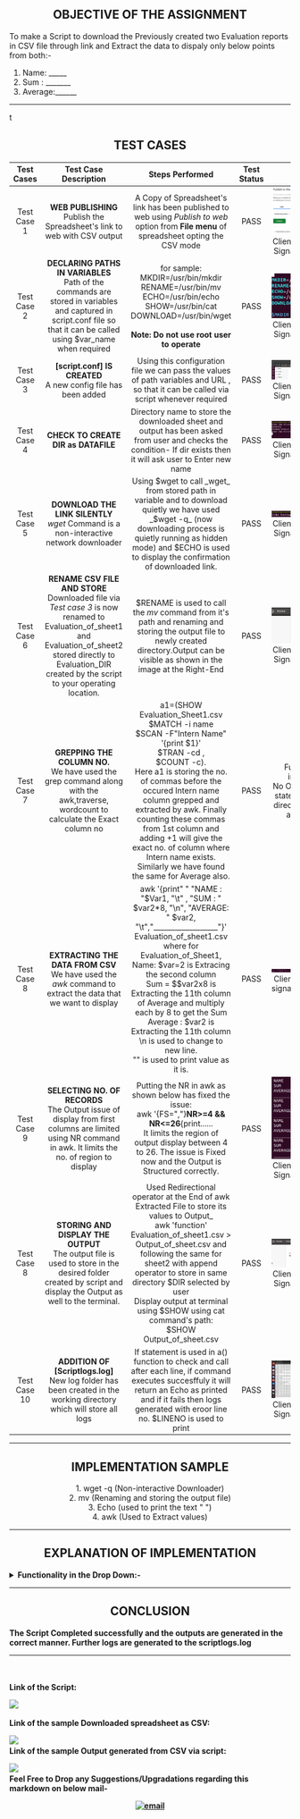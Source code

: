 <h2 align="center">OBJECTIVE OF THE ASSIGNMENT</h2> 

 To make a Script to download the Previously created two Evaluation reports in CSV file through link and Extract the data to dispaly only below points from both:-  
 1. Name: _____
 2. Sum  : _______
 3. Average:______

----

t<h2 align="center">TEST CASES</h2> 

|Test Cases|Test Case Description|Steps Performed| Test Status|Output
|:----:|:-----:|:-----:|:-----:|:-----:|
|Test Case 1| **WEB PUBLISHING** <br/> Publish the Spreadsheet's link to web with CSV output | A Copy of Spreadsheet's link has been published to web using *Publish to web* option from **File menu** of spreadsheet opting the CSV mode | PASS |![](https://raw.githubusercontent.com/somgithub111/test/master/Screenshot%20from%202021-04-19%2023-55-40.png) <br/> Client/Approver's Signature _______ |
|Test Case 2| **DECLARING PATHS IN VARIABLES** <br/> Path of the commands are stored in variables and captured in script.conf file so that it can be called using $var_name when required| for sample:<br/> MKDIR=/usr/bin/mkdir <br/> RENAME=/usr/bin/mv <br/> ECHO=/usr/bin/echo <br/> SHOW=/usr/bin/cat <br/> DOWNLOAD=/usr/bin/wget <br/><br/> **Note: Do not use root user to operate**| PASS | ![](https://raw.githubusercontent.com/somgithub111/test/master/Screenshot%20from%202021-04-20%2009-19-11.png) <br/> Client/Approver's Signature _______ |
|Test Case 3| **[script.conf] IS CREATED** <br/> A new config file has been added| Using this configuration file we can pass the values of path variables and URL , so that it can be called via script whenever required| PASS | ![](https://raw.githubusercontent.com/somgithub111/test/master/Screenshot%20from%202021-04-26%2004-10-56.png) <br/> Client/Approver's Signature _______ |
|Test Case 4| **CHECK TO CREATE DIR as DATAFILE** <br/> | Directory name to store the downloaded sheet and output has been asked from user and checks the condition- If dir exists then it will ask user to Enter new name | PASS | ![](https://raw.githubusercontent.com/somgithub111/test/master/Screenshot%20from%202021-04-26%2006-17-17.png) <br/> Client/Approver's Signature _______ |
|Test Case 5| **DOWNLOAD THE LINK SILENTLY** <br/> _wget_ Command is a non-interactive network downloader| Using $wget to call _wget_ from stored path in variable and to download quietly we have used _$wget -q_ (now downloading process is quietly running as hidden mode) and $ECHO is used to display the confirmation of downloaded link.| PASS | ![](https://raw.githubusercontent.com/somgithub111/test/master/Screenshot%20from%202021-04-20%2010-00-26.png) <br/> Client/Approver's Signature _______ |
|Test Case 6| **RENAME CSV FILE AND STORE** <br/> Downloaded file via _Test case 3_ is now renamed to Evaluation_of_sheet1 and Evaluation_of_sheet2 stored directly to Evaluation_DIR created by the script to your operating location.| $RENAME is used to call the *mv* command from it's path and renaming and storing the output file to newly created directory.Output can be visible as shown in the image at the Right-End |PASS|![](https://raw.githubusercontent.com/somgithub111/test/master/Screenshot%20from%202021-04-20%2010-09-57.png) <br/> Client/Approver's Signature _______ |
|Test Case 7| **GREPPING THE COLUMN NO.** <br/> We have used the grep command along with the awk,traverse, wordcount to calculate the Exact column no | a1=$($SHOW Evaluation_Sheet1.csv $MATCH -i name <br/> $SCAN -F"Intern Name" '{print $1}' <br/> $TRAN -cd , <br/> $COUNT -c). <br/> Here a1 is storing the no. of commas before the occured Intern name column grepped and extracted by awk. Finally counting these commas from 1st column and adding +1 will give the exact no. of column where Intern name exists. Similarly we have found the same for Average also.| PASS | Functioned internally <br/> No Output for the statement as it's directly called by awk value|
|Test Case 8| **EXTRACTING THE DATA FROM CSV** <br/> We have used the _awk_ command to extract the data that we want to display| awk '{print" " "NAME   : "$Var1, "\t" , "SUM    : " $var2*8, "\n", "AVERAGE: " $var2, "\t","__________________"}' Evaluation_of_sheet1.csv <br/> where for Evaluation_of_Sheet1,<br/> Name: $var=2 is Extracing the second column <br/> Sum = $$var2x8 is Extracting the 11th column of Average and multiply each by 8 to get the Sum <br/> Average : $var2 is Extracting the 11th column </br> \n is used to change to new line. <br/> "" is used to print value as it is.<br/>|PASS| ![](https://raw.githubusercontent.com/somgithub111/test/master/Screenshot%20from%202021-04-26%2006-20-38.png) <br/> Client/Approvers signature_________|
|Test Case 9| **SELECTING NO. OF RECORDS** <br/> The Output issue of display from first columns are limited using NR command in awk. It limits the no. of region to display| Putting the NR in awk as shown below has fixed the issue: <br/> awk '{FS=","}**NR>=4 && NR<=26**{print...... <br/> It limits the region of output display between 4 to 26. The issue is Fixed now and the Output is Structured correctly. |PASS| ![](https://raw.githubusercontent.com/somgithub111/test/master/Screenshot%20from%202021-04-20%2011-32-19.png)<br/> Client/Approver's Signature _______ |
|Test Case 8| **STORING AND DISPLAY THE OUTPUT** <br/> The output file is used to store in the desired folder created by script and display the Output as well to the terminal. | Used Redirectional operator at the End of awk Extracted File to store its values to Output_  <br/>awk 'function' Evaluation_of_sheet1.csv > Output_of_sheet.csv and following the same for sheet2 with append operator to store in same directory $DIR selected by user<br/> Display output at terminal using $SHOW using cat command's path:<br/> $SHOW Output_of_sheet.csv  |PASS| ![](https://raw.githubusercontent.com/somgithub111/test/master/Screenshot%20from%202021-04-26%2006-28-46.png) Client/Approver's Signature _______ |
|Test Case 10| **ADDITION OF [Scriptlogs.log]** <br/> New log folder has been created in the working directory which will store all logs| If statement is used in a() function to check and call after each line, if command executes succesffuly it will return an Echo as printed and if it fails then logs generated with eroor line no. $LINENO is used to print |PASS| ![](https://raw.githubusercontent.com/somgithub111/test/master/Screenshot%20from%202021-04-26%2004-09-17.png) <br/> Client/Approver's Signature _______|

------

<h2 align="center">IMPLEMENTATION SAMPLE</h2>
 
<p align="center"> 1. wget -q (Non-interactive Downloader) <br/> 2. mv (Renaming and storing the output file) <br/> 3. Echo (used to print the text " ") <br/> 4. awk (Used to Extract values)</p>

------

<h2 align="center">EXPLANATION OF IMPLEMENTATION</h2> 
<details close="close">
   <summary><b>Functionality in the Drop Down:-</b></summary>
<ul><br/>
  <b>
    
 1. Path of the commands used in the script are stored in variables.Further these variables are called using $variablename:
  
  <b>
  
  ```sh
     MKDIR=/usr/bin/mkdir
     RENAME=/usr/bin/mv
     ECHO=/usr/bin/echo
     SHOW=/usr/bin/cat
     DOWNLOAD=/usr/bin/wget

  ```
  
  </b> <br/>
  
 2. New Directory Evaluation_DIR is made to the path where script is operating and move to the Directory location to store the further downloads and outputs:

  <b>
  
 ```sh
    $MKDIR Evaluation_DIR  #Creating a new Directory to store the downloaded and generated output files.
    cd Evaluation_DIR 
  ```
  
  </b><br/>
  
 3. Downloading the Spreadsheet file as CSV output and Renaming it to Evaluation_of_sheet1 or 2 respectively and storing the same with same filename to Desired directory:
  <b> 
 
 
 ```sh
    $DOWNLOAD -q 'https://docs.google.com/spreadsheets/d/e/2PACX-1vTrNldUZStbLCL-Q9Le9ilWrWxR1XW5N4zOzpBbM4aBEsgp2wheS7ioOx0yQ8a_zZuxvw4fXkwYH-Mh/pub?output=csv' 
    $RENAME pub?output=csv Evaluation_of_sheet1.csv 
    $DOWNLOAD -q 'https://docs.google.com/spreadsheets/d/e/2PACX-1vRc3-RATBQ0U-XYPwb8uRHs0sMwJspqnspJxWFPXVz_pF0NA2QTFA-rkmPsRjMOlF_xPdpwBRjYOkhK/pub?output=csv' 
    $RENAME pub?output=csv Evaluation_of_sheet2.csv 
 ```
 
 
   </b><br/>

 4. Echo command is used here to display the text as it is where required:

 <b>
  
  ```sh
     $ECHO "links downloaded. Extracting now..."
     $ECHO "-------------------------------------------EVALUATION OF SHEET 1 (DAILY BASIS)-------------------------------------------------------"
     $ECHO "----------------------------------------EVALUATION OF SHEET 2 (ON THE BASIS OF MARKDOWN FILE)-----------------------------------------------"
  ```
  
 </b><br/>
 
 5. awk command is used to Extract the data where FS is used as Field seperator (,) and NR is used to select no. of regions in output between 4 to 24/26 and "" is used to Echo text as it is, \n is used to change the lines and  $2 ,$11, &11*8 is used to display column:

  <b>
  
  ```sh
     awk '{FS=","}NR>=4 && NR<=24{print" " "NAME   : "$2, "\n" , "SUM    : " $11*8, "\n", "AVERAGE: " $11, "\n","__________________"}' Evaluation_of_sheet1.csv >       Output_of_sheet1.csv 
     $SHOW Output_of_sheet1.csv
     awk '{FS=","}NR>=4 && NR<=26{print" " "NAME   : "$2, "\n" , "SUM    : " $11*8, "\n", "AVERAGE: " $11, "\n","__________________"}' Evaluation_of_sheet2.csv >   Output_of_sheet2.csv 
     $SHOW Output_of_sheet2.csv
  ```
</b></ul>
</details>

 ----
 
 
 <h2 align="center">CONCLUSION</h2> 

 The Script Completed successfully and the outputs are generated in the correct manner. Further logs are generated to the scriptlogs.log
 
 ----
 <br/>
 <br/>
 <b>Link of the Script:</b> 
 <p align="left"><a href="https://drive.google.com/drive/folders/1Nj7pm336EhX6DFVdMxd2NyH7JaZ2dH3t?usp=sharing"> <img src="https://www.picgifs.com/graphics/c/click-here/graphics-click-here-851444.gif" border="0" /></a> 
 <br/>
 
 <b>Link of the sample Downloaded spreadsheet as CSV:</b> 
 <p align="left"><a href="https://drive.google.com/drive/folders/1K5h_bzdaPLTJH7ZF1d_czQZfMeu6Vxrs?usp=sharing"> <img src="https://www.picgifs.com/graphics/c/click-here/graphics-click-here-851444.gif" border="0" /></a> 
 
 <br/>
 <b>Link of the sample Output generated from CSV via script:</b> 
 <p align="left"><a href="https://drive.google.com/drive/folders/1cneXnyZOXIcY9-Cly51sDvFODH9y7uGE?usp=sharing"> <img src="https://www.picgifs.com/graphics/c/click-here/graphics-click-here-851444.gif" border="0" /></a>
 
 <br/>
Feel Free to Drop any Suggestions/Upgradations regarding this markdown on below mail-
<p align="center">
  <a href="mailto:someshkmr4@gmail.com"><img src="https://img.icons8.com/color/96/000000/gmail.png" alt="email"/></a>

 
 
 
 
  
